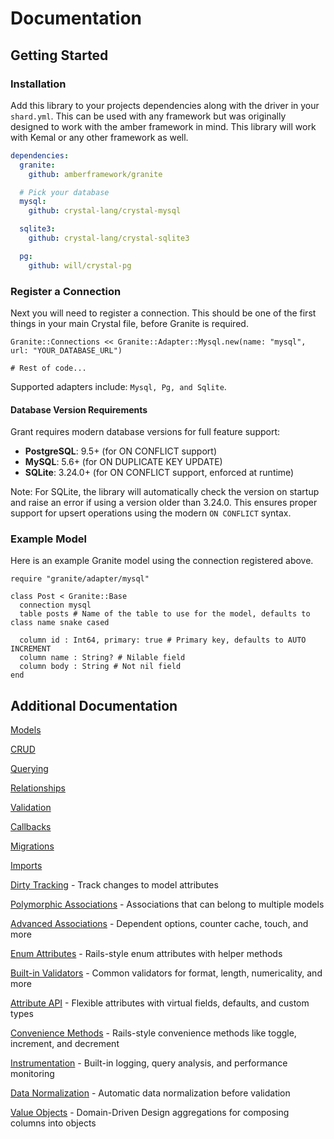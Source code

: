 # Documentation

## Getting Started

### Installation

Add this library to your projects dependencies along with the driver in
your `shard.yml`. This can be used with any framework but was originally
designed to work with the amber framework in mind. This library will work
with Kemal or any other framework as well.

```yaml
dependencies:
  granite:
    github: amberframework/granite

  # Pick your database
  mysql:
    github: crystal-lang/crystal-mysql

  sqlite3:
    github: crystal-lang/crystal-sqlite3

  pg:
    github: will/crystal-pg
```

### Register a Connection

Next you will need to register a connection. This should be one of the first things in your main Crystal file, before Granite is required.

```crystal
Granite::Connections << Granite::Adapter::Mysql.new(name: "mysql", url: "YOUR_DATABASE_URL")

# Rest of code...
```

Supported adapters include: `Mysql, Pg, and Sqlite`.

#### Database Version Requirements

Grant requires modern database versions for full feature support:

- **PostgreSQL**: 9.5+ (for ON CONFLICT support)
- **MySQL**: 5.6+ (for ON DUPLICATE KEY UPDATE)  
- **SQLite**: 3.24.0+ (for ON CONFLICT support, enforced at runtime)

Note: For SQLite, the library will automatically check the version on startup and raise an error if using a version older than 3.24.0. This ensures proper support for upsert operations using the modern `ON CONFLICT` syntax.

### Example Model

Here is an example Granite model using the connection registered above.

```crystal
require "granite/adapter/mysql"

class Post < Granite::Base
  connection mysql
  table posts # Name of the table to use for the model, defaults to class name snake cased

  column id : Int64, primary: true # Primary key, defaults to AUTO INCREMENT
  column name : String? # Nilable field
  column body : String # Not nil field
end
```

## Additional Documentation

[Models](./models.md)

[CRUD](./crud.md)

[Querying](./querying.md)

[Relationships](./relationships.md)

[Validation](./validations.md)

[Callbacks](./callbacks.md)

[Migrations](./migrations.md)

[Imports](./imports.md)

[Dirty Tracking](./dirty_tracking.md) - Track changes to model attributes

[Polymorphic Associations](./polymorphic_associations.md) - Associations that can belong to multiple models

[Advanced Associations](./advanced_associations.md) - Dependent options, counter cache, touch, and more

[Enum Attributes](./enum_attributes.md) - Rails-style enum attributes with helper methods

[Built-in Validators](./built_in_validators.md) - Common validators for format, length, numericality, and more

[Attribute API](./attribute_api.md) - Flexible attributes with virtual fields, defaults, and custom types

[Convenience Methods](./convenience_methods.md) - Rails-style convenience methods like toggle, increment, and decrement

[Instrumentation](./instrumentation.md) - Built-in logging, query analysis, and performance monitoring

[Data Normalization](./normalization.md) - Automatic data normalization before validation

[Value Objects](./value_objects.md) - Domain-Driven Design aggregations for composing columns into objects
